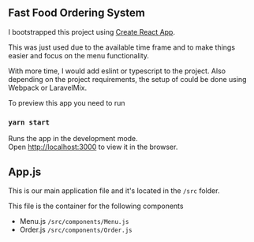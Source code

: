 ## Fast Food Ordering System  

I bootstrapped this project using [Create React App](https://github.com/facebook/create-react-app).

This was just used due to the available time frame and to make things easier and focus on the menu functionality.

With more time, I would add eslint or typescript to the project. Also depending on the project requirements, the setup of could be done using Webpack or LaravelMix.


To preview this app you need to run

### `yarn start`

Runs the app in the development mode.<br />
Open [http://localhost:3000](http://localhost:3000) to view it in the browser.

## App.js
This is our main application file and it's located in the `/src` folder.

This file is the container for the following components

- Menu.js `/src/components/Menu.js`
- Order.js `/src/components/Order.js`


